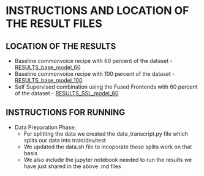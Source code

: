 # INSTRUCTIONS AND LOCATION OF THE RESULT FILES

## LOCATION OF THE RESULTS

 - Baseline commonvoice recipe with 60 percent of the dataset - [RESULTS_base_model_60](https://github.com/sidharthkathpal/espnet/blob/master/egs2/tedx_spanish/asr1/RESULTS_base_model_60.md)
 - Baseline commonvoice recipe with 100 percent of the dataset - [RESULTS_base_model_100](https://github.com/sidharthkathpal/espnet/blob/master/egs2/tedx_spanish/asr1/RESULTS_base_model_100.md)
 - Self Supervised combination using the Fused Frontends with 60 percent of the dataset - [RESULTS_SSL_model_60](https://github.com/sidharthkathpal/espnet/blob/master/egs2/tedx_spanish/asr1/RESULTS_SSL_model_60.md)

## INSTRUCTIONS FOR RUNNING

- Data Preparation Phase:
  - For splitting the data we created the data_transcript.py file which splits our data into train/dev/test
  - We updated the data.sh file to incoporate these splits work on that basis
  - We also include the jupyter notebook needed to run the results we have just shared in the above .md files
